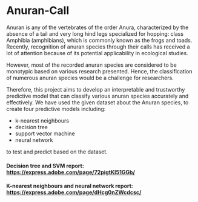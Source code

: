 # Anuran-Call

Anuran is any of the vertebrates of the order Anura, characterized by the
absence of a tail and very long hind legs specialized for hopping: class
Amphibia (amphibians), which is commonly known as the frogs and toads.
Recently, recognition of anuran species through their calls has received a
lot of attention because of its potential applicability in ecological studies.

However, most of the recorded anuran species are considered to be
monotypic based on various research presented. Hence, the classification
of numerous anuran species would be a challenge for researchers.

Therefore, this project aims to develop an interpretable and trustworthy predictive model that can
classify various anuran species accurately and effectively. We have used the given dataset about the Anuran species, to
create four predictive models including: 
- k-nearest neighbours 
- decision tree 
- support vector machine
- neural network

to test and predict based on the dataset.


#### Decision tree and SVM report: https://express.adobe.com/page/72pigtKl51GGb/
#### K-nearest neighbours and neural network report: https://express.adobe.com/page/dHcg0nZWcdcsc/

